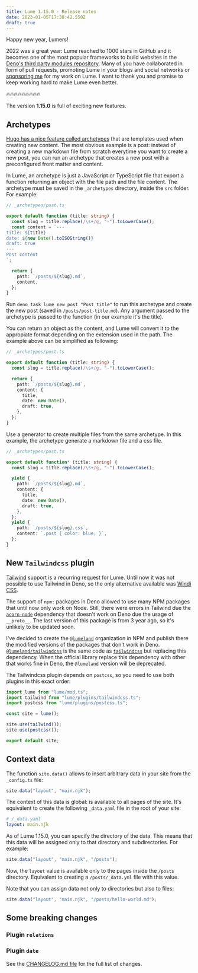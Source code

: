 ```yaml
---
title: Lume 1.15.0 - Release notes
date: 2023-01-05T17:38:42.550Z
draft: true
---
```


Happy new year, Lumers!

2022 was a great year: Lume reached to 1000 stars in GitHub and it becomes one
of the most popular frameworks to build websites in the
[Deno's third party modules repository](https://deno.land/x). Many of you have
collaborated in form of pull requests, promoting Lume in your blogs and social
networks or [sponsoring me](https://github.com/sponsors/oscarotero/) for my work
on Lume. I want to thank you and promise to keep working hard to make Lume even
better.

🔥🔥🔥🔥🔥🔥🔥🔥🔥

<!-- more -->

The version **1.15.0** is full of exciting new features.

## Archetypes

[Hugo has a nice feature called archetypes](https://gohugo.io/content-management/archetypes/)
that are templates used when creating new content. The most obvious example is a
post: instead of creating a new markdown file from scratch everytime you want to
create a new post, you can run an archetype that creates a new post with a
preconfigured front matter and content.

In Lume, an archetype is just a JavaScript or TypeScript file that export a
function returning an object with the file path and the file content. The
archetype must be saved in the `_archetypes` directory, inside the `src` folder.
For example:

```ts
// _archetypes/post.ts

export default function (title: string) {
  const slug = title.replace(/\s+/g, "-").toLowerCase();
  const content = `---
title: ${title}
date: ${new Date().toISOString()}
draft: true
---
Post content
`;

  return {
    path: `/posts/${slug}.md`,
    content,
  };
}
```

Run `deno task lume new post "Post title"` to run this archetype and create the
new post (saved in `/posts/post-title.md`). Any argument passed to the archetype
is passed to the function (in our example it's the title).

You can return an object as the content, and Lume will convert it to the
appropiate format depending on the extension used in the path. The example above
can be simplified as following:

```ts
// _archetypes/post.ts

export default function (title: string) {
  const slug = title.replace(/\s+/g, "-").toLowerCase();

  return {
    path: `/posts/${slug}.md`,
    content: {
      title,
      date: new Date(),
      draft: true,
    },
  };
}
```

Use a generator to create multiple files from the same archetype. In this
example, the archetype generate a markdown file and a css file.

```ts
// _archetypes/post.ts

export default function* (title: string) {
  const slug = title.replace(/\s+/g, "-").toLowerCase();

  yield {
    path: `/posts/${slug}.md`,
    content: {
      title,
      date: new Date(),
      draft: true,
    },
  };
  yield {
    path: `/posts/${slug}.css`,
    content: `.post { color: blue; }`,
  };
}
```

## New `Tailwindcss` plugin

[Tailwind](https://tailwindcss.com/) support is a recurring request for Lume.
Until now it was not possible to use Tailwind in Deno, so the only alternative
available was [Windi CSS](https://lume.land/plugins/windi_css/).

The support of `npm:` packages in Deno allowed to use many NPM packages that
until now only work on Node. Still, there were errors in Tailwind due the
[`acorn-node`](https://www.npmjs.com/package/acorn-node) dependency that doesn't
work on Deno due the usage of `__proto__`. The last version of this package is
from 3 year ago, so it's unlikely to be updated soon.

I've decided to create the
[`@lumeland`](https://www.npmjs.com/search?q=%40lumeland) organization in NPM
and publish there the modified versions of the packages that don't work in Deno.
[`@lumeland/tailwindcss`](https://www.npmjs.com/package/@lumeland/tailwindcss)
is the same code as [`tailwindcss`](https://www.npmjs.com/package/tailwindcss)
but replacing this dependency. When the official library replace this dependency
with other that works fine in Deno, the `@lumeland` version will be deprecated.

The Tailwindcss plugin depends on `postcss`, so you need to use both plugins in
this exact order:

```ts
import lume from "lume/mod.ts";
import tailwind from "lume/plugins/tailwindcss.ts";
import postcss from "lume/plugins/postcss.ts";

const site = lume();

site.use(tailwind());
site.use(postcss());

export default site;
```

## Context data

The function `site.data()` allows to insert arbitrary data in your site from the
`_config.ts` file:

```ts
site.data("layout", "main.njk");
```

The context of this data is global: is available to all pages of the site. It's
equivalent to create the following `_data.yaml` file in the root of your site:

```yml
# /_data.yaml
layout: main.njk
```

As of Lume 1.15.0, you can specify the directory of the data. This means that
this data will be assigned only to that directory and subdirectories. For
example:

```ts
site.data("layout", "main.njk", "/posts");
```

Now, the `layout` value is available only to the pages inside the `/posts`
directory. Equivalent to creating a `/posts/_data.yml` file with this value.

Note that you can assign data not only to directories but also to files:

```ts
site.data("layout", "main.njk", "/posts/hello-world.md");
```

## Some breaking changes

### Plugin `relations`

### Plugin `date`

See the
[CHANGELOG.md file](https://github.com/lumeland/lume/blob/v1.15.0/CHANGELOG.md)
for the full list of changes.
